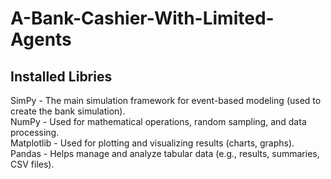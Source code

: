 ﻿# A-Bank-Cashier-With-Limited-Agents

Installed Libries
-----------------
SimPy	- The main simulation framework for event-based modeling (used to create the bank simulation). <br>
NumPy	- Used for mathematical operations, random sampling, and data processing. <br>
Matplotlib	- Used for plotting and visualizing results (charts, graphs). <br>
Pandas	- Helps manage and analyze tabular data (e.g., results, summaries, CSV files). <br>


